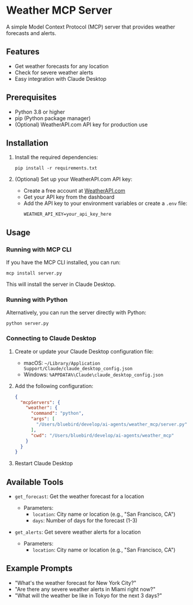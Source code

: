 # Weather MCP Server

A simple Model Context Protocol (MCP) server that provides weather forecasts and alerts.

## Features

- Get weather forecasts for any location
- Check for severe weather alerts
- Easy integration with Claude Desktop

## Prerequisites

- Python 3.8 or higher
- pip (Python package manager)
- (Optional) WeatherAPI.com API key for production use

## Installation

1. Install the required dependencies:
   ```
   pip install -r requirements.txt
   ```

2. (Optional) Set up your WeatherAPI.com API key:
   - Create a free account at [WeatherAPI.com](https://www.weatherapi.com/)
   - Get your API key from the dashboard
   - Add the API key to your environment variables or create a `.env` file:
     ```
     WEATHER_API_KEY=your_api_key_here
     ```

## Usage

### Running with MCP CLI

If you have the MCP CLI installed, you can run:

```
mcp install server.py
```

This will install the server in Claude Desktop.

### Running with Python

Alternatively, you can run the server directly with Python:

```
python server.py
```

### Connecting to Claude Desktop

1. Create or update your Claude Desktop configuration file:
   - macOS: `~/Library/Application Support/Claude/claude_desktop_config.json`
   - Windows: `%APPDATA%\Claude\claude_desktop_config.json`

2. Add the following configuration:
   ```json
   {
     "mcpServers": {
       "weather": {
         "command": "python",
         "args": [
           "/Users/bluebird/develop/ai-agents/weather_mcp/server.py"
         ],
         "cwd": "/Users/bluebird/develop/ai-agents/weather_mcp"
       }
     }
   }
   ```

3. Restart Claude Desktop

## Available Tools

- `get_forecast`: Get the weather forecast for a location
  - Parameters:
    - `location`: City name or location (e.g., "San Francisco, CA")
    - `days`: Number of days for the forecast (1-3)

- `get_alerts`: Get severe weather alerts for a location
  - Parameters:
    - `location`: City name or location (e.g., "San Francisco, CA")

## Example Prompts

- "What's the weather forecast for New York City?"
- "Are there any severe weather alerts in Miami right now?"
- "What will the weather be like in Tokyo for the next 3 days?"
